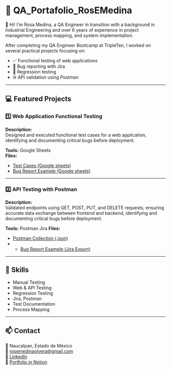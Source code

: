 # 🌸 QA_Portafolio_RosEMedina

👋 Hi! I'm Rosa Medina, a QA Engineer in transition with a background in Industrial Engineering and over 6 years of experience in project management, process mapping, and system implementation.

After completing my QA Engineer Bootcamp at TripleTen, I worked on several practical projects focusing on:
- ✅ Functional testing of web applications
- 🐞 Bug reporting with Jira
- 🔁 Regression testing
- 🌐 API validation using Postman

---

## 💻 Featured Projects

### 1️⃣ Web Application Functional Testing
**Description:**  
Designed and executed functional test cases for a web application, identifying and documenting critical bugs before deployment.

**Tools:**  Google Sheets  
**Files:**  
- [Test Cases (Google sheets)](https://docs.google.com/spreadsheets/d/1U8e9J4ymCZFVZv-rFqM4Vwof3_jAvUfa/edit?usp=sharing&ouid=104278111216633382410&rtpof=true&sd=true)  
- [Bug Report Example (Google sheets)](https://docs.google.com/spreadsheets/d/1U8e9J4ymCZFVZv-rFqM4Vwof3_jAvUfa/edit?usp=sharing&ouid=104278111216633382410&rtpof=true&sd=true)  

---

### 2️⃣ API Testing with Postman  
**Description:**  
Validated endpoints using GET, POST, PUT, and DELETE requests, ensuring accurate data exchange between frontend and backend, identifying and documenting critical bugs before deployment.

**Tools:** Postman Jira
**Files:**  
- [Postman Collection (.json)](https://app.getpostman.com/join-team?invite_code=2ac18ad389d4a91b39d6c687573996d212d4b2295e9176b318328f3bff00f2e5&target_code=3a9aa9a7ca8719bf9e8157cdf4b0536e)
- - [Bug Report Example (Jira Export)](https://rositsmo07.atlassian.net/jira/software/c/projects/S3/issues?jql=project+%3D+%22S3%22+ORDER+BY+created+DESC&atlOrigin=eyJpIjoiNTU0ZWIzYzRlZjVlNDg2YTk0ZjhiNTU5YTZkYTRkNDkiLCJwIjoiaiJ9)  


---

## 🧠 Skills
- Manual Testing  
- Web & API Testing  
- Regression Testing  
- Jira, Postman  
- Test Documentation  
- Process Mapping  

---

## 📫 Contact
📍 Naucalpan, Estado de México  
📧 [rosemedinaolvera@gmail.com](mailto:rosemedinaolvera@gmail.com)  
🔗 [LinkedIn](https://www.linkedin.com/in/rosemedol)  
🔗 [Portfolio in Notion](https://likeable-beetle-65f.notion.site/Portafolio-QA-Rosa-E-Medina-dae539ec2a344fe3b415402978d88e65?source=copy_link)
